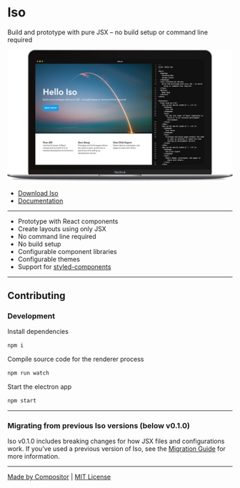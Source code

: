 
# Iso

Build and prototype with pure JSX – no build setup or command line required

<img src='docs/macbook-gray.jpg'>

- [Download Iso][download]
- [Documentation][docs]

---

- Prototype with React components
- Create layouts using only JSX
- No command line required
- No build setup
- Configurable component libraries
- Configurable themes
- Support for [styled-components][sc]

---

## Contributing

### Development

Install dependencies

```sh
npm i
```

Compile source code for the renderer process

```sh
npm run watch
```

Start the electron app

```sh
npm start
```

---

### Migrating from previous Iso versions (below v0.1.0)

Iso v0.1.0 includes breaking changes for how JSX files and configurations work.
If you've used a previous version of Iso, see the [Migration Guide](docs/migration.md) for more information.

---

[Made by Compositor](https://compositor.io)
|
[MIT License](LICENSE.md)

[sc]: https://github.com/styled-components/styled-components
[download]: https://iso.c8r.io
[docs]: docs/

